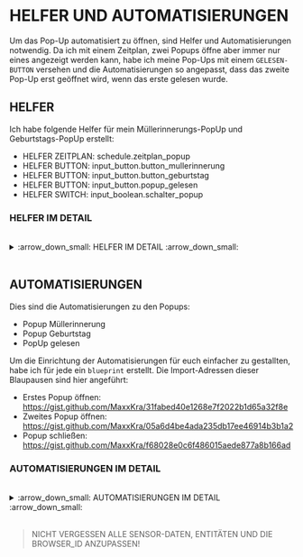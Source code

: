 # HELFER UND AUTOMATISIERUNGEN


Um das Pop-Up automatisiert zu öffnen, sind Helfer und Automatisierungen notwendig.
Da ich mit einem Zeitplan, zwei Popups öffne aber immer nur eines angezeigt werden kann, habe ich meine Pop-Ups mit einem `GELESEN-BUTTON` versehen und die Automatisierungen so angepasst, dass das zweite Pop-Up erst geöffnet wird, wenn das erste gelesen wurde.


## HELFER


Ich habe folgende Helfer für mein Müllerinnerungs-PopUp und Geburtstags-PopUp erstellt:


- HELFER ZEITPLAN:    schedule.zeitplan_popup
- HELFER BUTTON:    input_button.button_mullerinnerung
- HELFER BUTTON:    input_button.button_geburtstag
- HELFER BUTTON:    input_button.popup_gelesen
- HELFER SWITCH:    input_boolean.schalter_popup



### HELFER IM DETAIL

<br>
<details>

<summary>:arrow_down_small: HELFER IM DETAIL :arrow_down_small:</summary>

<img src="https://raw.githubusercontent.com/MaxxKra/README_images/master/Geburtstagskalender/Helfer_Zeitplan.png" alt="Example" width="600"/>


<br>


<img src="https://raw.githubusercontent.com/MaxxKra/README_images/master/Geburtstagskalender/Helfer_Button_Mullerinnerung.png" alt="Example" width="600"/>


<br>


<img src="https://raw.githubusercontent.com/MaxxKra/README_images/master/Geburtstagskalender/Helfer_Button_Geburtstag.png" alt="Example" width="600"/>


<br>


<img src="https://raw.githubusercontent.com/MaxxKra/README_images/master/Geburtstagskalender/Helfer_PopUp_Geburtstag_gelesen.png" alt="Example" width="600"/>


<br>


<img src="https://raw.githubusercontent.com/MaxxKra/README_images/master/Geburtstagskalender/Helfer_Schalter_PopUp.png" alt="Example" width="600"/>


<br>


</details>
<br>


## AUTOMATISIERUNGEN

Dies sind die Automatisierungen zu den Popups:


- Popup Müllerinnerung
- Popup Geburtstag
- PopUp gelesen


Um die Einrichtung der Automatisierungen für euch einfacher zu gestallten, habe ich für jede ein `blueprint` erstellt.
Die Import-Adressen dieser Blaupausen sind hier angeführt:


- Erstes Popup öffnen: https://gist.github.com/MaxxKra/31fabed40e1268e7f2022b1d65a32f8e
- Zweites Popup öffnen: https://gist.github.com/MaxxKra/05a6d4be4ada235db17ee46914b3b1a2
- Popup schließen: https://gist.github.com/MaxxKra/f68028e0c6f486015aede877a8b166ad



### AUTOMATISIERUNGEN IM DETAIL

<br>
<details>

<summary>:arrow_down_small: AUTOMATISIERUNGEN IM DETAIL :arrow_down_small:</summary>

```yaml
alias: Popup Müllerinnerung
description: ""
trigger:
  - platform: state
    entity_id:
      - schedule.zeitplan_popup
    from: "off"
    to: "on"
condition:
  - condition: template
    value_template: "{{ states.sensor.mullabholung_heute.state != 'Keine' }}"
action:
  - service: input_button.press
    data: {}
    target:
      entity_id: input_button.button_mullerinnerung
mode: single
```

<br>

```yaml
alias: Button Müllerinnerung
description: ""
trigger:
  - platform: state
    entity_id:
      - input_button.button_mullerinnerung
condition: []
action:
  - service: browser_mod.more_info
    data:
      entity: input_button.button_mullerinnerung
      large: false
      ignore_popup_card: false
      browser_id: SHB-PC_Vivaldi
  - service: input_boolean.turn_on
    target:
      entity_id: input_boolean.schalter_popup
    data: {}
mode: single
```

<br>

```yaml
alias: PopUp Müllerinnerung gelesen
description: ""
trigger:
  - platform: state
    entity_id:
      - input_button.mullerinnerung_gelesen
condition: []
action:
  - service: browser_mod.close_popup
    data:
      browser_id: SHB-PC_Vivaldi
  - service: input_boolean.turn_off
    target:
      entity_id: input_boolean.schalter_popup
    data: {}
mode: single
```

<br>

```yaml
alias: Popup Geburtstag
description: ""
trigger:
  - platform: state
    entity_id:
      - schedule.zeitplan_popup
    from: "off"
    to: "on"
    for:
      hours: 0
      minutes: 0
      seconds: 5
  - platform: state
    entity_id:
      - input_boolean.schalter_popup
    from: "on"
    to: "off"
condition:
  - condition: and
    conditions:
      - condition: state
        entity_id: input_boolean.schalter_popup
        state: "off"
      - condition: template
        value_template: "{{ states.sensor.geburtstag_heute_einzeln.state != 'Niemand' }}"
action:
  - delay:
      hours: 0
      minutes: 0
      seconds: 1
      milliseconds: 0
  - service: input_button.press
    data: {}
    target:
      entity_id: input_button.button_geburtstag
mode: single
```

<br>

```yaml
alias: Button Geburtstag
description: ""
trigger:
  - platform: state
    entity_id:
      - input_button.button_geburtstag
condition: []
action:
  - service: browser_mod.more_info
    data:
      entity: input_button.button_geburtstag
      large: false
      ignore_popup_card: false
      browser_id: SHB-PC_Vivaldi
mode: single
```

<br>

```yaml
alias: Popup Geburtstag gelesen
description: ""
trigger:
  - platform: state
    entity_id:
      - input_button.geburtstag_gelesen
condition: []
action:
  - service: browser_mod.close_popup
    data:
      browser_id: SHB-PC_Vivaldi
mode: single
```


</details>
<br>


> NICHT VERGESSEN ALLE SENSOR-DATEN, ENTITÄTEN UND DIE BROWSER_ID ANZUPASSEN!